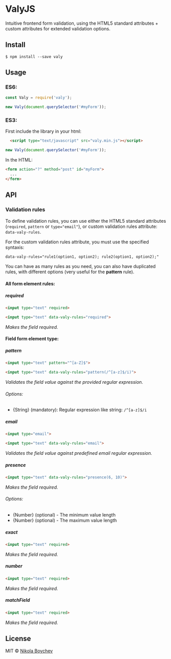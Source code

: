 # ValyJS

Intuitive frontend form validation, using the HTML5 standard attributes + custom attributes for extended validation options.


## Install

```
$ npm install --save valy
```


## Usage

### ES6:
```js
const Valy = require('valy');

new Valy(document.querySelector('#myForm'));
```

### ES3:
First include the library in your html:

```html
  <script type="text/javascript" src="valy.min.js"></script>
```

```js
new Valy(document.querySelector('#myForm'));
```

In the HTML:
```html
<form action="?" method="post" id="myForm">
  ...
</form>
```

## API

### Validation rules

To define validation rules, you can use either the HTML5 standard attributes (`required`, `pattern` or `type="email"`), or custom validation rules attribute: `data-valy-rules`.

For the custom validation rules attribute, you must use the specified syntaxis:

```html
data-valy-rules="rule1(option1, option2); rule2(option1, option2);"
```

You can have as many rules as you need, you can also have duplicated rules, with different options (very useful for the **pattern** rule).


#### All form element rules:

##### required

```html
<input type="text" required>

<input type="text" data-valy-rules="required">
```

*Makes the field required.*

#### Field form element type:

##### pattern

```html
<input type="text" pattern="^[a-Z]$">

<input type="text" data-valy-rules="pattern(/^[a-z]$/i)">
```

*Validates the field value against the provided regular expression.*

###### Options:
- {String} (mandatory): Regular expression like string: `/^[a-z]$/i`

##### email

```html
<input type="email">

<input type="text" data-valy-rules="email">
```

*Validates the field value against predefined email regular expression.*

##### presence

```html
<input type="text" data-valy-rules="presence(6, 10)">
```

*Makes the field required.*

###### Options:
- {Number} (optional) - The minimum value length
- {Number} (optional) - The maximum value length

##### exact

```html
<input type="text" required>
```

*Makes the field required.*

##### number

```html
<input type="text" required>
```

*Makes the field required.*

##### matchField

```html
<input type="text" required>
```

*Makes the field required.*


## License

MIT © [Nikola Boychev](https://nboychev.com)
